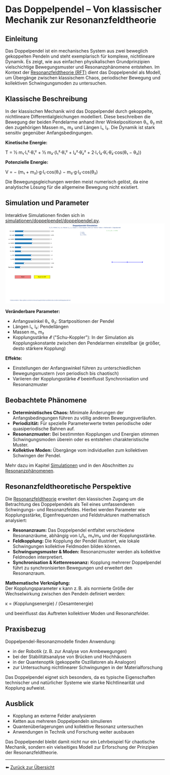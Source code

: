 # Das Doppelpendel – Von klassischer Mechanik zur Resonanzfeldtheorie

## Einleitung

Das Doppelpendel ist ein mechanisches System aus zwei beweglich gekoppelten Pendeln und steht exemplarisch für komplexe, nichtlineare Dynamik. Es zeigt, wie aus einfachen physikalischen Grundprinzipien vielschichtige Bewegungsmuster und Resonanzphänomene entstehen. Im Kontext der [Resonanzfeldtheorie (RFT)](../definitionen/paper_resonanzfeldtheorie.md) dient das Doppelpendel als Modell, um Übergänge zwischen klassischem Chaos, periodischer Bewegung und kollektiven Schwingungsmoden zu untersuchen.

## Klassische Beschreibung

In der klassischen Mechanik wird das Doppelpendel durch gekoppelte, nichtlineare Differentialgleichungen modelliert. Diese beschreiben die Bewegung der beiden Pendelarme anhand ihrer Winkelpositionen θ₁, θ₂ mit den zugehörigen Massen m₁, m₂ und Längen l₁, l₂. Die Dynamik ist stark sensitiv gegenüber Anfangsbedingungen.

**Kinetische Energie:**

T = ½ m₁·l₁²·θ̇₁² + ½ m₂·(l₁²·θ̇₁² + l₂²·θ̇₂² + 2·l₁·l₂·θ̇₁·θ̇₂·cos(θ₁ − θ₂))

**Potenzielle Energie:**

V = − (m₁ + m₂)·g·l₁·cos(θ₁) − m₂·g·l₂·cos(θ₂)

Die Bewegungsgleichungen werden meist numerisch gelöst, da eine analytische Lösung für die allgemeine Bewegung nicht existiert.

## Simulation und Parameter

Interaktive Simulationen finden sich in [simulationen/doppelpendel/doppelpendel.py](../../simulationen/doppelpendel/doppelpendel.py).  
![GIF-Animation des Doppelpendels](../../simulationen/doppelpendel/doppelpendel_animation.gif)

**Veränderbare Parameter:**
- Anfangswinkel θ₁, θ₂: Startpositionen der Pendel
- Längen l₁, l₂: Pendellängen
- Massen m₁, m₂
- Kopplungsstärke 𝓔 ("Schu-Koppler"): In der Simulation als Kopplungskonstante zwischen den Pendelarmen einstellbar (je größer, desto stärkere Kopplung)

**Effekte:**
- Einstellungen der Anfangswinkel führen zu unterschiedlichen Bewegungsmustern (von periodisch bis chaotisch)
- Variieren der Kopplungsstärke 𝓔 beeinflusst Synchronisation und Resonanzmuster

## Beobachtete Phänomene

- **Deterministisches Chaos:** Minimale Änderungen der Anfangsbedingungen führen zu völlig anderen Bewegungsverläufen.
- **Periodizität:** Für spezielle Parameterwerte treten periodische oder quasiperiodische Bahnen auf.
- **Resonanzmuster:** Bei bestimmten Kopplungen und Energien stimmen Schwingungsmoden überein oder es entstehen charakteristische Muster.
- **Kollektive Moden:** Übergänge vom individuellen zum kollektiven Schwingen der Pendel.

Mehr dazu im Kapitel [Simulationen](../../simulationen/) und in den Abschnitten zu [Resonanzphänomenen](../definitionen/paper_resonanzfeldtheorie.md#resonanzphänomene).

## Resonanzfeldtheoretische Perspektive

Die [Resonanzfeldtheorie](../definitionen/paper_resonanzfeldtheorie.md) erweitert den klassischen Zugang um die Betrachtung des Doppelpendels als Teil eines umfassenderen Schwingungs- und Resonanzfeldes. Hierbei werden Parameter wie Kopplungsstärke, Eigenfrequenzen und Feldstrukturen mathematisch analysiert:

- **Resonanzraum:** Das Doppelpendel entfaltet verschiedene Resonanzräume, abhängig von l₁/l₂, m₁/m₂ und der Kopplungsstärke.
- **Feldkopplung:** Die Kopplung der Pendel illustriert, wie lokale Schwingungen kollektive Feldmoden bilden können.
- **Schwingungsmuster & Moden:** Resonanzmuster werden als kollektive Feldmoden interpretiert.
- **Synchronisation & Kettenresonanz:** Kopplung mehrerer Doppelpendel führt zu synchronisierten Bewegungen und erweitert den Resonanzraum.

**Mathematische Verknüpfung:**  
Der Kopplungsparameter κ kann z. B. als normierte Größe der Wechselwirkung zwischen den Pendeln definiert werden:

κ = (Kopplungsenergie) / (Gesamtenergie)

und beeinflusst das Auftreten kollektiver Moden und Resonanzfelder.

## Praxisbezug

Doppelpendel-Resonanzmodelle finden Anwendung:
- in der Robotik (z. B. zur Analyse von Armbewegungen)
- bei der Stabilitätsanalyse von Brücken und Hochhäusern
- in der Quantenoptik (gekoppelte Oszillatoren als Analogon)
- zur Untersuchung nichtlinearer Schwingungen in der Materialforschung

Das Doppelpendel eignet sich besonders, da es typische Eigenschaften technischer und natürlicher Systeme wie starke Nichtlinearität und Kopplung aufweist.

## Ausblick

- Kopplung an externe Felder analysieren
- Ketten aus mehreren Doppelpendeln simulieren
- Quantenüberlagerungen und kollektive Resonanz untersuchen
- Anwendungen in Technik und Forschung weiter ausbauen

Das Doppelpendel bleibt damit nicht nur ein Lehrbeispiel für chaotische Mechanik, sondern ein vielseitiges Modell zur Erforschung der Prinzipien der Resonanzfeldtheorie.

---

⬅️ [Zurück zur Übersicht](../../../README.md)